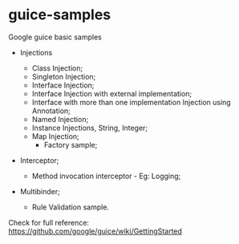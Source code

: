 # guice-samples
Google guice basic samples

* Injections
  * Class Injection;
  * Singleton Injection;
  * Interface Injection;
  * Interface Injection with external implementation;
  * Interface with more than one implementation Injection using Annotation;
  * Named Injection;
  * Instance Injections, String, Integer;
  * Map Injection;
    * Factory sample;

* Interceptor;
  * Method invocation interceptor - Eg: Logging;
  
* Multibinder;
  * Rule Validation sample. 

Check for full reference:
https://github.com/google/guice/wiki/GettingStarted